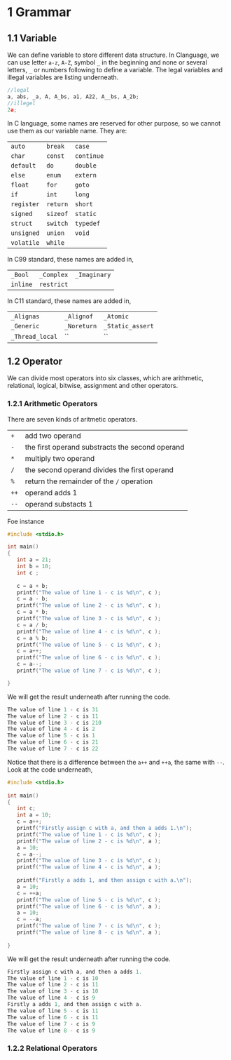 # 1 Grammar

## 1.1 Variable

We can define variable to store different data structure. In Clanguage, we can use letter `a-z`, `A-Z`, symbol `_` in the beginning and none or several letters, `_` or numbers following to define a variable. The legal variables and illegal variables are listing underneath.

```c
//legal
a, abs, _a, A, A_bs, a1, A22, A__bs, A_2b;
//illegel
2a;
```

In C language, some names are reserved for other purpose, so we cannot use them as our variable name. They are:

||||
| --- | --- | --- |
| `auto` | `break` | `case` |
| `char` | `const` | `continue` |
| `default` | `do` | `double` |
| `else` | `enum` | `extern` |
| `float` | `for` | `goto` |
| `if` | `int` | `long` |
| `register` | `return` | `short` |
| `signed` | `sizeof` | `static` |
| `struct` | `switch` | `typedef` |
| `unsigned` | `union` | `void` |
| `volatile` | `while` |  |

In C99 standard, these names are added in,

||||
| --- | --- | --- |
| `_Bool` | `_Complex` | `_Imaginary` |
| `inline` | `restrict` |  |

In C11 standard, these names are added in,

||||
| --- | --- | --- |
| `_Alignas` | `_Alignof` | `_Atomic` |
| `_Generic` | `_Noreturn` | `_Static_assert` |
| `_Thread_local` | `` | `` |

## 1.2 Operator

We can divide most operators into six classes, which are arithmetic, relational, logical, bitwise, assignment and other operators.

### 1.2.1 Arithmetic Operators

There are seven kinds of aritmetic operators.

|||
| --- | --- |
| `+` | add two operand |
| `-` | the first operand substracts the second operand |
| `*` | multiply two operand |
| `/` | the second operand divides the first operand |
| `%` | return the remainder of the `/` operation |
| `++` | operand adds 1 |
| `--` | operand substacts 1 |

Foe instance

```c
#include <stdio.h>

int main()
{
   int a = 21;
   int b = 10;
   int c ;
 
   c = a + b;
   printf("The value of line 1 - c is %d\n", c );
   c = a - b;
   printf("The value of line 2 - c is %d\n", c );
   c = a * b;
   printf("The value of line 3 - c is %d\n", c );
   c = a / b;
   printf("The value of line 4 - c is %d\n", c );
   c = a % b;
   printf("The value of line 5 - c is %d\n", c );
   c = a++;
   printf("The value of line 6 - c is %d\n", c );
   c = a--;
   printf("The value of line 7 - c is %d\n", c );

}
```

We will get the result underneath after running the code.

```c
The value of line 1 - c is 31
The value of line 2 - c is 11
The value of line 3 - c is 210
The value of line 4 - c is 2
The value of line 5 - c is 1
The value of line 6 - c is 21
The value of line 7 - c is 22
```

Notice that there is a difference between the `a++` and `++a`, the same with `--`. Look at the code underneath,

```c
#include <stdio.h>
 
int main()
{
   int c;
   int a = 10;
   c = a++; 
   printf("Firstly assign c with a, and then a adds 1.\n");
   printf("The value of line 1 - c is %d\n", c );
   printf("The value of line 2 - c is %d\n", a );
   a = 10;
   c = a--; 
   printf("The value of line 3 - c is %d\n", c );
   printf("The value of line 4 - c is %d\n", a );
 
   printf("Firstly a adds 1, and then assign c with a.\n");
   a = 10;
   c = ++a; 
   printf("The value of line 5 - c is %d\n", c );
   printf("The value of line 6 - c is %d\n", a );
   a = 10;
   c = --a; 
   printf("The value of line 7 - c is %d\n", c );
   printf("The value of line 8 - c is %d\n", a );
 
}   
```

We will get the result underneath after running the code.

```c
Firstly assign c with a, and then a adds 1.
The value of line 1 - c is 10
The value of line 2 - c is 11
The value of line 3 - c is 10
The value of line 4 - c is 9
Firstly a adds 1, and then assign c with a.
The value of line 5 - c is 11
The value of line 6 - c is 11
The value of line 7 - c is 9
The value of line 8 - c is 9
```

### 1.2.2 Relational Operators


